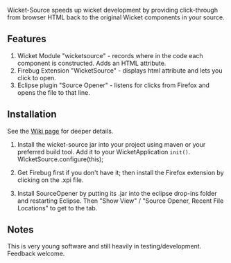 Wicket-Source speeds up wicket development by providing click-through from browser HTML back to the original Wicket components in your source.

## Features

1. Wicket Module "wicketsource" - records where in the code each component is constructed. Adds an HTML attribute.
2. Firebug Extension "WicketSource" - displays html attribute and lets you click to open.
3. Eclipse plugin "Source Opener" - listens for clicks from Firefox and opens the file to that line.

## Installation

See the [Wiki page](https://github.com/42Lines/wicket-source/wiki) for deeper details.

1. Install the wicket-source jar into your project using maven or your preferred build tool.  Add it to your WicketApplication `init()`.
     WicketSource.configure(this);


2. Get Firebug first if you don't have it; then install the Firefox extension by clicking on the .xpi file.

3. Install SourceOpener by putting its .jar into the eclipse drop-ins folder and restarting Eclipse. Then "Show View" / "Source Opener, Recent File Locations" to get to the tab.


## Notes

This is very young software and still heavily in testing/development.  Feedback welcome. 

